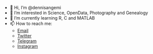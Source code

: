 - 👋 Hi, I’m @dennisangemi
- 👀 I’m interested in Science, OpenData, Photography and Genealogy
- 🌱 I’m currently learning R, C and MATLAB
- 📫 How to reach me:
  - [Email](mailto:dennisangemi@gmail.com)
  - [Twitter](https://twitter.com/dennisangemi)
  - [Telegram](https://t.me/dennisangemi)
  - [Instagram](http://instagram.com/dennisangemi)

<!---
dennisangemi/dennisangemi is a ✨ special ✨ repository because its `README.md` (this file) appears on your GitHub profile.
You can click the Preview link to take a look at your changes.
--->

